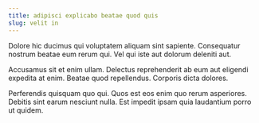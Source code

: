 ```yaml
---
title: adipisci explicabo beatae quod quis
slug: velit in
---
```


Dolore hic ducimus qui voluptatem aliquam sint sapiente. Consequatur nostrum beatae eum rerum qui. Vel qui iste aut dolorum deleniti aut.

Accusamus sit et enim ullam. Delectus reprehenderit ab eum aut eligendi expedita at enim. Beatae quod repellendus. Corporis dicta dolores.

Perferendis quisquam quo qui. Quos est eos enim quo rerum asperiores. Debitis sint earum nesciunt nulla. Est impedit ipsam quia laudantium porro ut quidem.
